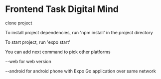 # Frontend Task Digital Mind

clone project 

To install project dependencies, run 'npm install' in the project directory

To start project, run 'expo start'

You can add next command to pick other platforms

--web for web version

--android for android phone with Expo Go application over same network 
